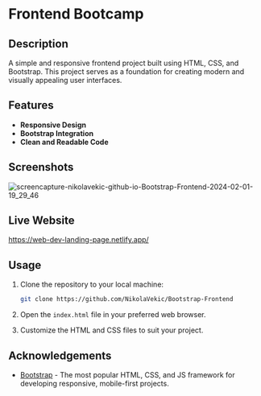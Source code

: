 # Frontend Bootcamp

## Description

A simple and responsive frontend project built using HTML, CSS, and Bootstrap. This project serves as a foundation for creating modern and visually appealing user interfaces.

## Features

- **Responsive Design** 
- **Bootstrap Integration** 
- **Clean and Readable Code** 

## Screenshots
![screencapture-nikolavekic-github-io-Bootstrap-Frontend-2024-02-01-19_29_46](https://github.com/NikolaVekic/Bootstrap-Frontend/assets/55920607/20bb8472-a2d7-4768-a25b-0e275b8bdbd7)


## Live Website
https://web-dev-landing-page.netlify.app/

## Usage

1. Clone the repository to your local machine:

    ```bash
    git clone https://github.com/NikolaVekic/Bootstrap-Frontend
    ```

2. Open the `index.html` file in your preferred web browser.

3. Customize the HTML and CSS files to suit your project.

## Acknowledgements

- [Bootstrap](https://getbootstrap.com/) - The most popular HTML, CSS, and JS framework for developing responsive, mobile-first projects.

